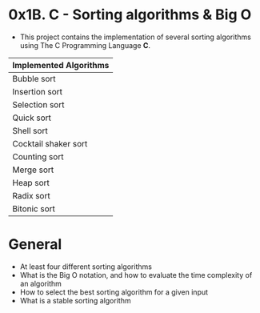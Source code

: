 # 0x1B. C - Sorting algorithms & Big O

* This project contains the implementation of several sorting algorithms using The C Programming Language __C__.

| Implemented Algorithms |
|:-|
| Bubble sort |
| Insertion sort |
| Selection sort |
| Quick sort |
| Shell sort |
| Cocktail shaker sort |
| Counting sort |
| Merge sort |
| Heap sort |
| Radix sort |
| Bitonic sort |


# General
* At least four different sorting algorithms
* What is the Big O notation, and how to evaluate the time complexity of an algorithm
* How to select the best sorting algorithm for a given input
* What is a stable sorting algorithm
